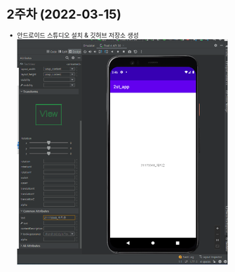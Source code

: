 # 2주차 (2022-03-15)
  - 안드로이드 스튜디오 설치 & 깃허브 저장소 생성
<img width="" height="" src="./pic/2st.PNG"></img>
